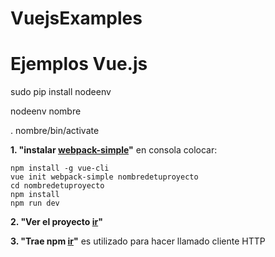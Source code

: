 # VuejsExamples
Ejemplos Vue.js
==========

sudo pip install nodeenv

nodeenv nombre

. nombre/bin/activate

**1. "instalar [webpack-simple](https://github.com/vuejs-templates/webpack-simple)"**
en consola colocar:
```
npm install -g vue-cli
vue init webpack-simple nombredetuproyecto
cd nombredetuproyecto
npm install
npm run dev
```

**2. "Ver el proyecto [ir](https://rulz.github.io/VuejsExamples/lastmusic/)"**

**3. "Trae npm [ir](https://github.com/Huemul/trae)"**
es utilizado para hacer llamado cliente HTTP


